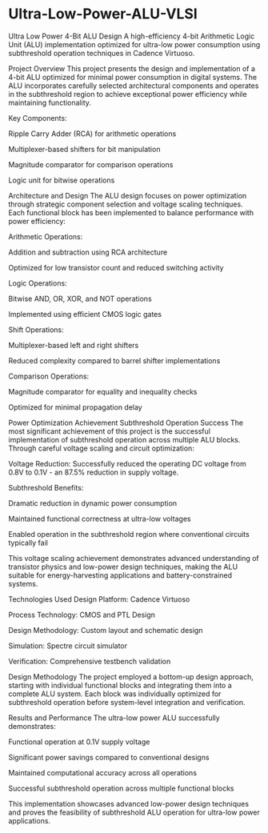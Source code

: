 # Ultra-Low-Power-ALU-VLSI

  Ultra Low Power 4-Bit ALU Design
A high-efficiency 4-bit Arithmetic Logic Unit (ALU) implementation optimized for ultra-low power consumption using subthreshold operation techniques in Cadence Virtuoso.

  Project Overview
This project presents the design and implementation of a 4-bit ALU optimized for minimal power consumption in digital systems. The ALU incorporates carefully selected architectural components and operates in the subthreshold region to achieve exceptional power efficiency while maintaining functionality.

Key Components:

Ripple Carry Adder (RCA) for arithmetic operations

Multiplexer-based shifters for bit manipulation

Magnitude comparator for comparison operations

Logic unit for bitwise operations

Architecture and Design
The ALU design focuses on power optimization through strategic component selection and voltage scaling techniques. Each functional block has been implemented to balance performance with power efficiency:

Arithmetic Operations:

Addition and subtraction using RCA architecture

Optimized for low transistor count and reduced switching activity

Logic Operations:

Bitwise AND, OR, XOR, and NOT operations

Implemented using efficient CMOS logic gates

Shift Operations:

Multiplexer-based left and right shifters

Reduced complexity compared to barrel shifter implementations

Comparison Operations:

Magnitude comparator for equality and inequality checks

Optimized for minimal propagation delay

Power Optimization Achievement
Subthreshold Operation Success
The most significant achievement of this project is the successful implementation of subthreshold operation across multiple ALU blocks. Through careful voltage scaling and circuit optimization:

Voltage Reduction: Successfully reduced the operating DC voltage from 0.8V to 0.1V - an 87.5% reduction in supply voltage.

Subthreshold Benefits:

Dramatic reduction in dynamic power consumption

Maintained functional correctness at ultra-low voltages

Enabled operation in the subthreshold region where conventional circuits typically fail

This voltage scaling achievement demonstrates advanced understanding of transistor physics and low-power design techniques, making the ALU suitable for energy-harvesting applications and battery-constrained systems.

Technologies Used
Design Platform: Cadence Virtuoso

Process Technology: CMOS and PTL Design

Design Methodology: Custom layout and schematic design

Simulation: Spectre circuit simulator

Verification: Comprehensive testbench validation

Design Methodology
The project employed a bottom-up design approach, starting with individual functional blocks and integrating them into a complete ALU system. Each block was individually optimized for subthreshold operation before system-level integration and verification.

Results and Performance
The ultra-low power ALU successfully demonstrates:

Functional operation at 0.1V supply voltage

Significant power savings compared to conventional designs

Maintained computational accuracy across all operations

Successful subthreshold operation across multiple functional blocks

This implementation showcases advanced low-power design techniques and proves the feasibility of subthreshold ALU operation for ultra-low power applications.
